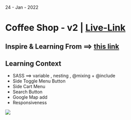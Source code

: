 24 - Jan - 2022 

# Coffee Shop - v2 | [Live-Link](https://taiseen.github.io/coffee-shop-v2)

## Inspire & Learning From ==> [this link](https://youtu.be/TVFu4-Kd4oM)

## Learning Context
- SASS ==> variable , nesting , @mixing + @include 
- Side Toggle Menu Button 
- Side Cart Menu 
- Search Button 
- Google Map add
- Responsiveness

<img src="./assets/img/demo.png"/>